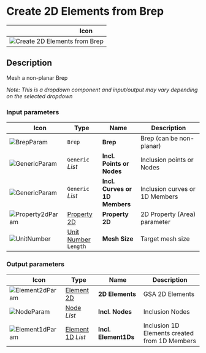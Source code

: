 # Create 2D Elements from Brep
<!--- This file has been auto-generated, do not change it manually! Edit the generator here: https://github.com/arup-group/GSA-Grasshopper/tree/main/DocsGeneration --->

|<img width="150"/> Icon |
| ----------- |
|![Create 2D Elements from Brep](./images/Create2dElementsFromBrep.png) |

## Description

Mesh a non-planar Brep

_Note: This is a dropdown component and input/output may vary depending on the selected dropdown_

### Input parameters

|<img width="20"/> Icon |<img width="200"/> Type |<img width="200"/> Name |<img width="1000"/> Description |
| ----------- | ----------- | ----------- | ----------- |
|![BrepParam](./images/BrepParam.png) |`Brep` |**Brep** |Brep (can be non-planar) |
|![GenericParam](./images/GenericParam.png) |`Generic` _List_ |**Incl. Points or Nodes** |Inclusion points or Nodes |
|![GenericParam](./images/GenericParam.png) |`Generic` _List_ |**Incl. Curves or 1D Members** |Inclusion curves or 1D Members |
|![Property2dParam](./images/Property2dParam.png) |[Property 2D](gsagh-property-2d-parameter.md) |**Property 2D** |2D Property (Area) parameter |
|![UnitNumber](./images/UnitParam.png) |[Unit Number](gsagh-unitnumber-parameter.md)  ` Length ` |**Mesh Size** |Target mesh size |

### Output parameters

|<img width="20"/> Icon |<img width="200"/> Type |<img width="200"/> Name |<img width="1000"/> Description |
| ----------- | ----------- | ----------- | ----------- |
|![Element2dParam](./images/Element2dParam.png) |[Element 2D](gsagh-element-2d-parameter.md) |**2D Elements** |GSA 2D Elements |
|![NodeParam](./images/NodeParam.png) |[Node](gsagh-node-parameter.md) _List_ |**Incl. Nodes** |Inclusion Nodes |
|![Element1dParam](./images/Element1dParam.png) |[Element 1D](gsagh-element-1d-parameter.md) _List_ |**Incl. Element1Ds** |Inclusion 1D Elements created from 1D Members |
